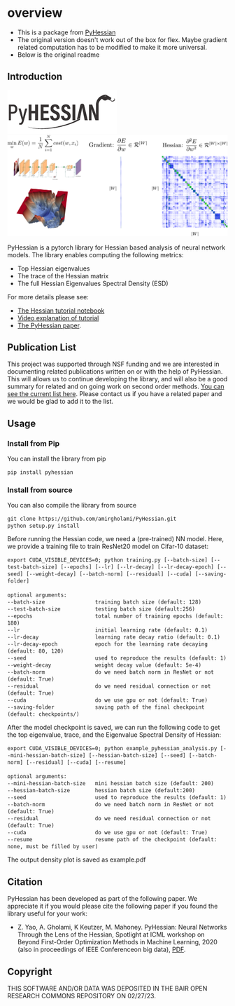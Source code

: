 # overview 
- This is a package from [PyHessian](https://github.com/amirgholami/PyHessian)
- The original version doesn't work out of the box for flex. Maybe gradient related computation has to be modified to make it more universal.
- Below is the original readme

## Introduction

![Block](misc/pyhessian-01.png)
![Block](misc/hessian.png)

PyHessian is a pytorch library for Hessian based analysis of neural network models. The library enables computing the following metrics:

- Top Hessian eigenvalues
- The trace of the Hessian matrix
- The full Hessian Eigenvalues Spectral Density (ESD)


For more details please see:

- [The Hessian tutorial notebook](./Hessian_Tutorial.ipynb)
- [Video explanation of tutorial](https://www.youtube.com/watch?v=S87ancnZ0MM&feature=youtu.be&t=43m20s)
- [The PyHessian paper](https://arxiv.org/pdf/1912.07145.pdf).


## Publication List
This project was supported through NSF funding and we are interested in documenting related publications
written on or with the help of PyHessian. This will allows us to continue developing the library,
and will also be a good summary for related and on going work on second order methods. [You can see the current list here](publication_list.md).
Please contact us if you have a related paper and we would be glad to add it to the list.


## Usage
### Install from Pip
You can install the library from pip
```
pip install pyhessian
```

### Install from source
You can also compile the library from source
```
git clone https://github.com/amirgholami/PyHessian.git
python setup.py install
```

Before running the Hessian code, we need a (pre-trained) NN model. Here, we provide a training file to train ResNet20 model on Cifar-10 dataset:
```
export CUDA_VISIBLE_DEVICES=0; python training.py [--batch-size] [--test-batch-size] [--epochs] [--lr] [--lr-decay] [--lr-decay-epoch] [--seed] [--weight-decay] [--batch-norm] [--residual] [--cuda] [--saving-folder]

optional arguments:
--batch-size                training batch size (default: 128)
--test-batch-size           testing batch size (default:256)
--epochs                    total number of training epochs (default: 180)
--lr                        initial learning rate (default: 0.1)
--lr-decay                  learning rate decay ratio (default: 0.1)
--lr-decay-epoch            epoch for the learning rate decaying (default: 80, 120)
--seed                      used to reproduce the results (default: 1)
--weight-decay              weight decay value (default: 5e-4)
--batch-norm                do we need batch norm in ResNet or not (default: True)
--residual                  do we need residual connection or not (default: True)
--cuda                      do we use gpu or not (default: True)
--saving-folder             saving path of the final checkpoint (default: checkpoints/)
```

After the model checkpoint is saved, we can run the following code to get the top eigenvalue, trace, and the Eigenvalue Spectral Density of Hessian:
```
export CUDA_VISIBLE_DEVICES=0; python example_pyhessian_analysis.py [--mini-hessian-batch-size] [--hessian-batch-size] [--seed] [--batch-norm] [--residual] [--cuda] [--resume]

optional arguments:
--mini-hessian-batch-size   mini hessian batch size (default: 200)
--hessian-batch-size        hessian batch size (default:200)
--seed                      used to reproduce the results (default: 1)
--batch-norm                do we need batch norm in ResNet or not (default: True)
--residual                  do we need residual connection or not (default: True)
--cuda                      do we use gpu or not (default: True)
--resume                    resume path of the checkpoint (default: none, must be filled by user)
```

The output density plot is saved as example.pdf 


## Citation
PyHessian has been developed as part of the following paper. We appreciate it if you would please cite the following paper if you found the library useful for your work:

* Z. Yao, A. Gholami, K Keutzer, M. Mahoney. PyHessian:  Neural Networks Through the Lens of the Hessian, Spotlight at ICML workshop on Beyond First-Order Optimization Methods in Machine Learning, 2020 (also in proceedings of IEEE Conferenceon big data), [PDF](https://arxiv.org/pdf/1912.07145.pdf).

## Copyright

THIS SOFTWARE AND/OR DATA WAS DEPOSITED IN THE BAIR OPEN RESEARCH COMMONS REPOSITORY ON 02/27/23.
